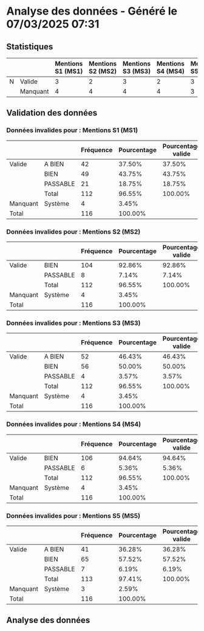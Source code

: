 # Analyse des données - Généré le 07/03/2025 07:31

## Statistiques

|   |          | Mentions S1 (MS1) | Mentions S2 (MS2) | Mentions S3 (MS3) | Mentions S4 (MS4) | Mentions S5 (MS5) |
| - | -------- | ----------------- | ----------------- | ----------------- | ----------------- | ----------------- |
| N | Valide   | 3                 | 2                 | 3                 | 2                 | 3                 |
|   | Manquant | 4                 | 4                 | 4                 | 4                 | 3                 |

## Validation des données

### Données invalides pour : Mentions S1 (MS1)

|          |          | Fréquence | Pourcentage | Pourcentage valide | Pourcentage cumulé |
| -------- | -------- | --------- | ----------- | ------------------ | ------------------ |
| Valide   | A BIEN   | 42        | 37.50%      | 37.50%             | 37.50%             |
|          | BIEN     | 49        | 43.75%      | 43.75%             | 81.25%             |
|          | PASSABLE | 21        | 18.75%      | 18.75%             | 100.00%            |
|          | Total    | 112       | 96.55%      | 100.00%            |                    |
| Manquant | Système  | 4         | 3.45%       |                    |                    |
| Total    |          | 116       | 100.00%     |                    |                    |

### Données invalides pour : Mentions S2 (MS2)

|          |          | Fréquence | Pourcentage | Pourcentage valide | Pourcentage cumulé |
| -------- | -------- | --------- | ----------- | ------------------ | ------------------ |
| Valide   | BIEN     | 104       | 92.86%      | 92.86%             | 92.86%             |
|          | PASSABLE | 8         | 7.14%       | 7.14%              | 100.00%            |
|          | Total    | 112       | 96.55%      | 100.00%            |                    |
| Manquant | Système  | 4         | 3.45%       |                    |                    |
| Total    |          | 116       | 100.00%     |                    |                    |

### Données invalides pour : Mentions S3 (MS3)

|          |          | Fréquence | Pourcentage | Pourcentage valide | Pourcentage cumulé |
| -------- | -------- | --------- | ----------- | ------------------ | ------------------ |
| Valide   | A BIEN   | 52        | 46.43%      | 46.43%             | 46.43%             |
|          | BIEN     | 56        | 50.00%      | 50.00%             | 96.43%             |
|          | PASSABLE | 4         | 3.57%       | 3.57%              | 100.00%            |
|          | Total    | 112       | 96.55%      | 100.00%            |                    |
| Manquant | Système  | 4         | 3.45%       |                    |                    |
| Total    |          | 116       | 100.00%     |                    |                    |

### Données invalides pour : Mentions S4 (MS4)

|          |          | Fréquence | Pourcentage | Pourcentage valide | Pourcentage cumulé |
| -------- | -------- | --------- | ----------- | ------------------ | ------------------ |
| Valide   | BIEN     | 106       | 94.64%      | 94.64%             | 94.64%             |
|          | PASSABLE | 6         | 5.36%       | 5.36%              | 100.00%            |
|          | Total    | 112       | 96.55%      | 100.00%            |                    |
| Manquant | Système  | 4         | 3.45%       |                    |                    |
| Total    |          | 116       | 100.00%     |                    |                    |

### Données invalides pour : Mentions S5 (MS5)

|          |          | Fréquence | Pourcentage | Pourcentage valide | Pourcentage cumulé |
| -------- | -------- | --------- | ----------- | ------------------ | ------------------ |
| Valide   | A BIEN   | 41        | 36.28%      | 36.28%             | 36.28%             |
|          | BIEN     | 65        | 57.52%      | 57.52%             | 93.81%             |
|          | PASSABLE | 7         | 6.19%       | 6.19%              | 100.00%            |
|          | Total    | 113       | 97.41%      | 100.00%            |                    |
| Manquant | Système  | 3         | 2.59%       |                    |                    |
| Total    |          | 116       | 100.00%     |                    |                    |

## Analyse des données